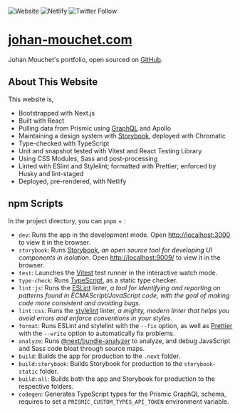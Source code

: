 ![Website](https://img.shields.io/website?style=flat-square&url=http%3A%2F%2Fjohan-mouchet.com) ![Netlify](https://img.shields.io/netlify/7fdfd6f4-e67a-4460-b69d-98bd88e189f8?style=flat-square) ![Twitter Follow](https://img.shields.io/twitter/follow/JohanMouchet?color=%231DA1F2&style=flat-square)

# [johan-mouchet.com](https://www.johan-mouchet.com/)

Johan Mouchet's portfolio, open sourced on [GitHub](https://github.com/JohanMouchet/johan-mouchet.com).

## About This Website

This website is,

- Bootstrapped with Next.js
- Built with React
- Pulling data from Prismic using [GraphQL](https://johan-mouchet.prismic.io/graphql) and Apollo
- Maintaining a design system with [Storybook](https://master--656484aff9c2354775ca2c1b.chromatic.com/), deployed with Chromatic
- Type-checked with TypeScript
- Unit and snapshot tested with Vitest and React Testing Library
- Using CSS Modules, Sass and post-processing
- Linted with ESlint and Stylelint; formatted with Prettier; enforced by Husky and lint-staged
- Deployed, pre-rendered, with Netlify

## npm Scripts

In the project directory, you can `pnpm` + :

- `dev`: Runs the app in the development mode. Open [http://localhost:3000](http://localhost:3000) to view it in the browser.
- `storybook`: Runs [Storybook](https://storybook.js.org/), _an open source tool for developing UI components in isolation_. Open [http://localhost:9009/](http://localhost:9009/) to view it in the browser.
- `test`: Launches the [Vitest](https://vitest.dev/) test runner in the interactive watch mode.
- `type-check`: Runs [TypeScript](https://www.typescriptlang.org/), as a static type checker.
- `lint:js`: Runs the [ESLint](https://eslint.org/) linter, _a tool for identifying and reporting on patterns found in ECMAScript/JavaScript code, with the goal of making code more consistent and avoiding bugs_.
- `lint:css`: Runs the [stylelint](https://stylelint.io/) linter, _a mighty, modern linter that helps you avoid errors and enforce conventions in your styles_.
- `format`: Runs ESLint and stylelint with the `--fix` option, as well as [Prettier](https://prettier.io/) with the `--write` option to automatically fix problems.
- `analyze`: Runs [@next/bundle-analyzer](https://www.npmjs.com/package/@next/bundle-analyzer) to analyze, and debug JavaScript and Sass code bloat through source maps.
- `build`: Builds the app for production to the `.next` folder.
- `build:storybook`: Builds Storybook for production to the `storybook-static` folder.
- `build:all`: Builds both the app and Storybook for production to the respective folders.
- `codegen`: Generates TypeScript types for the Prismic GraphQL schema, requires to set a `PRISMIC_CUSTOM_TYPES_API_TOKEN` environment variable.
